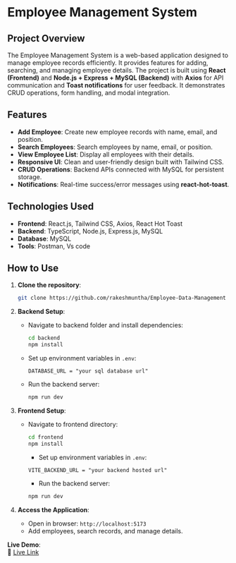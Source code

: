 # **Employee Management System**

## **Project Overview**

The Employee Management System is a web-based application designed to manage employee records efficiently. It provides features for adding, searching, and managing employee details. The project is built using **React (Frontend)** and **Node.js + Express + MySQL (Backend)** with **Axios** for API communication and **Toast notifications** for user feedback. It demonstrates CRUD operations, form handling, and modal integration.

## **Features**

- **Add Employee**: Create new employee records with name, email, and position.  
- **Search Employees**: Search employees by name, email, or position.  
- **View Employee List**: Display all employees with their details.  
- **Responsive UI**: Clean and user-friendly design built with Tailwind CSS.  
- **CRUD Operations**: Backend APIs connected with MySQL for persistent storage.  
- **Notifications**: Real-time success/error messages using **react-hot-toast**.  

## **Technologies Used**

- **Frontend**: React.js, Tailwind CSS, Axios, React Hot Toast  
- **Backend**: TypeScript, Node.js, Express.js, MySQL  
- **Database**: MySQL
- **Tools**: Postman, Vs code  

## **How to Use**

1. **Clone the repository**:
   ```bash
   git clone https://github.com/rakeshmuntha/Employee-Data-Management

2. **Backend Setup**:
   - Navigate to backend folder and install dependencies:
     ```bash
     cd backend
     npm install
     ```
   - Set up environment variables in `.env`:
     ```
     DATABASE_URL = "your sql database url"
     ```
   - Run the backend server:
     ```bash
     npm run dev
     ```

3. **Frontend Setup**:
   - Navigate to frontend directory:
     ```bash
     cd frontend
     npm install
     ```
      - Set up environment variables in `.env`:
     ```
     VITE_BACKEND_URL = "your backend hosted url"
     ```
       - Run the backend server:
     ```bash
     npm run dev
     ```

4. **Access the Application**:
   - Open in browser: `http://localhost:5173`  
   - Add employees, search records, and manage details.

**Live Demo**:  
   🔗 [Live Link](https://employee-data-management-34mhl7jth-rakeshs-projects-82057bd1.vercel.app/)
